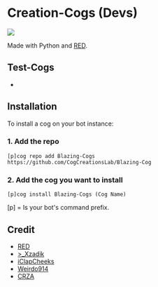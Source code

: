 # Creation-Cogs (Devs)
<img src="https://i.imgur.com/ZVzEEVO.png">

Made with Python and [RED](https://github.com/Cog-Creators/Red-DiscordBot).

## Test-Cogs


 *


## Installation

To install a cog on your bot instance:

### 1. Add the repo

`[p]cog repo add Blazing-Cogs https://github.com/CogCreationsLab/Blazing-Cog`

### 2. Add the cog you want to install

`[p]cog install Blazing-Cogs (Cog Name)`

[p] = Is your bot's command prefix.


## Credit

* [RED](https://github.com/Cog-Creators/Red-DiscordBot)
* [>_Xzadik](https://github.com/XzadikApple)
* [iClapCheeks](https://github.com/iclapcheeks)
* [Weirdo914](https://github.com/Weirdo914)
* [CRZA](https://github.com/CRZA5)
